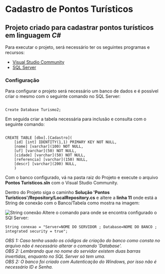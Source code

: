 # Cadastro de Pontos Turísticos

## Projeto criado para cadastrar pontos turísticos em linguagem *C#*

Para executar o projeto, será necessário ter os seguintes programas e recursos:

- [Visual Studio Community](https://visualstudio.microsoft.com/pt-br/vs/community/)
- [SQL Server](https://www.microsoft.com/pt-br/sql-server/sql-server-downloads)

### Configuração

Para configurar o projeto será necessário um banco de dados e é possível criar o mesmo com o seguinte comando no SQL Server:

```

Create Database Turismo2;

```

Em seguida criar a tabela necessária para inclusão e consulta com o seguinte comando:

```

CREATE TABLE [dbo].[Cadastro](
	[id] [int] IDENTITY(1,1) PRIMARY KEY NOT NULL,
	[nome] [varchar](100) NOT NULL,
	[uf] [varchar](50) NOT NULL,
	[cidade] [varchar](50) NOT NULL,
	[referencia] [varchar](150) NULL,
	[descr] [varchar](200) NULL,
	)

```

Com o banco configurado, vá na pasta raiz do Projeto e execute o arquivo **Pontos Turisticos.sln** com o Visual Studio Community.

Dentro do Projeto siga o caminho **Solução 'Pontos Turísticos'/Repository/LocalRepository.cs** e altere a **linha 11** onde está a String de conexão com o Banco/Tabela como mostra na imagem:

![String conexão](https://i.ibb.co/60kGT8j/Repository-String-Conex-o.png)
Altere o comando para onde se encontra configurado o SQl Server:

```
String conexao = "Server=NOME DO SERVIDOR ; Database=NOME DO BANCO ; integrated security = true";

```

*OBS 1: Caso tenha usado os códigos de criação do banco como consta no arquivo não é necessário alterar o comando 'Database'.*    
*OBS 2: Lembrando que no nome do servidor existem duas barras invertidas, enquanto no SQL Server só tem uma.*     
*OBS 2: O banco foi criado com Autenticação do Windows, por isso não é necessário ID e Senha.*
